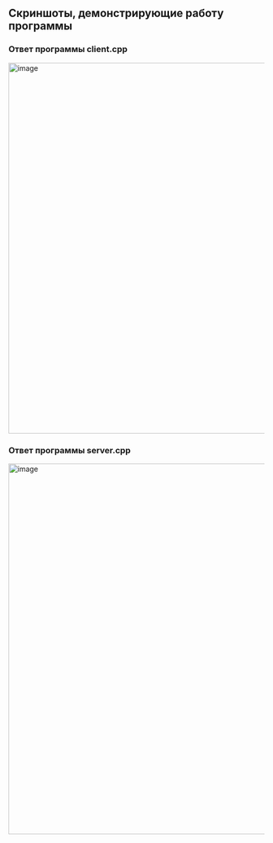 ## Скриншоты, демонстрирующие работу программы

### Ответ программы client.cpp

<img width="729" alt="image" src="https://github.com/flowykk/operating-sys-hse/assets/71427624/b9f9de2e-ad33-4b32-a918-65d651de15a1">

### Ответ программы server.cpp

<img width="729" alt="image" src="https://github.com/flowykk/operating-sys-hse/assets/71427624/0ea99d85-89b1-45fd-b230-4cad107ea252">
